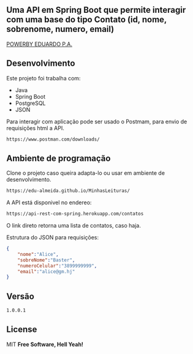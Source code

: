 ##  Uma API em Spring Boot que permite interagir com uma base do tipo Contato (id, nome, sobrenome, numero, email)
[POWERBY EDUARDO P.A.](http://instagram.com/bytubaraum)

## Desenvolvimento

Este projeto foi trabalha com:

- Java
- Spring Boot
- PostgreSQL
- JSON

Para interagir com aplicação pode ser usado o Postmam, para envio de requisições html a API.
```sh
https://www.postman.com/downloads/
```

## Ambiente de programação
Clone o projeto caso queira adapta-lo ou usar em ambiente de desenvolvimento.

```sh
https://edu-almeida.github.io/MinhasLeituras/
```

A API está disponivel no endereo:
```sh
https://api-rest-com-spring.herokuapp.com/contatos
```
O link direto retorna uma lista de contatos, caso haja.

Estrutura do JSON para requisições:
~~~json
{
    "nome":"Alice",
    "sobreNome":"Baster",
    "numeroCelular":"3899999999",
    "email":"alice@gm.hj"
}
~~~

## Versão

```sh
1.0.0.1
```

## License

MIT
**Free Software, Hell Yeah!**
